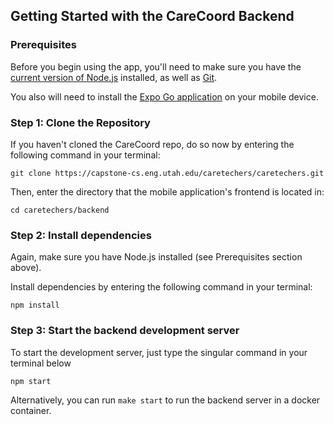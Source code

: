 ## Getting Started with the CareCoord Backend

### Prerequisites

Before you begin using the app, you'll need to make sure you have the [current version of Node.js](https://nodejs.org/en/download/) installed, as well as [Git](https://git-scm.com/).

You also will need to install the [Expo Go application](https://expo.dev/client) on your mobile device.

### Step 1: Clone the Repository

If you haven't cloned the CareCoord repo, do so now by entering the following command in your terminal:

`git clone https://capstone-cs.eng.utah.edu/caretechers/caretechers.git`

Then, enter the directory that the mobile application's frontend is located in:

`cd caretechers/backend`

### Step 2: Install dependencies

Again, make sure you have Node.js installed (see Prerequisites section above).

Install dependencies by entering the following command in your terminal:

`npm install`

### Step 3: Start the backend development server

To start the development server, just type the singular command in your terminal below

`npm start`

Alternatively, you can run `make start` to run the backend server in a docker container.
